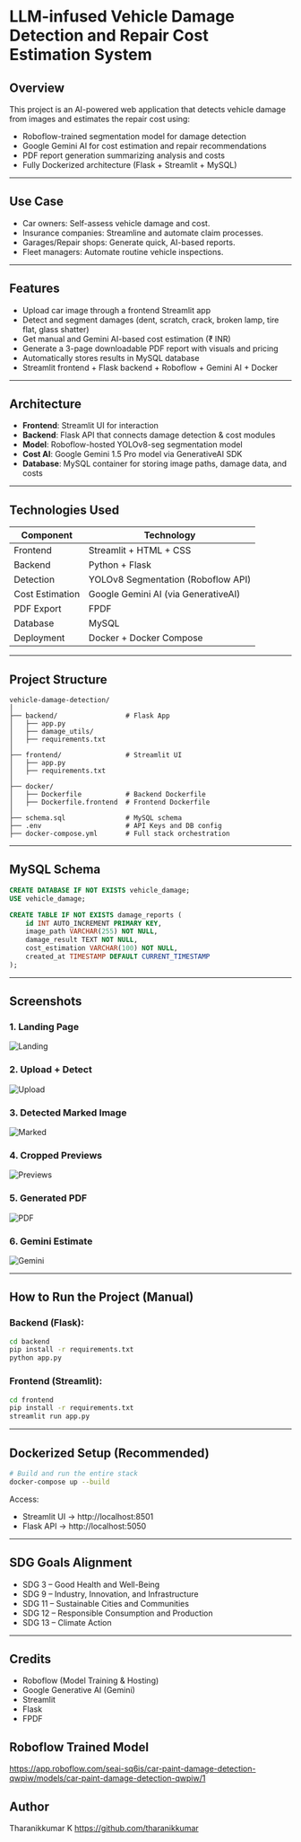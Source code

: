 
# LLM-infused Vehicle Damage Detection and Repair Cost Estimation System

## Overview

This project is an AI-powered web application that detects vehicle damage from images and estimates the repair cost using:
- Roboflow-trained segmentation model for damage detection
- Google Gemini AI for cost estimation and repair recommendations
- PDF report generation summarizing analysis and costs
- Fully Dockerized architecture (Flask + Streamlit + MySQL)

---

## Use Case

- Car owners: Self-assess vehicle damage and cost.
- Insurance companies: Streamline and automate claim processes.
- Garages/Repair shops: Generate quick, AI-based reports.
- Fleet managers: Automate routine vehicle inspections.

---

## Features

- Upload car image through a frontend Streamlit app
- Detect and segment damages (dent, scratch, crack, broken lamp, tire flat, glass shatter)
- Get manual and Gemini AI-based cost estimation (₹ INR)
- Generate a 3-page downloadable PDF report with visuals and pricing
- Automatically stores results in MySQL database
- Streamlit frontend + Flask backend + Roboflow + Gemini AI + Docker

---

## Architecture

- **Frontend**: Streamlit UI for interaction
- **Backend**: Flask API that connects damage detection & cost modules
- **Model**: Roboflow-hosted YOLOv8-seg segmentation model
- **Cost AI**: Google Gemini 1.5 Pro model via GenerativeAI SDK
- **Database**: MySQL container for storing image paths, damage data, and costs

---

## Technologies Used

| Component       | Technology                          |
|----------------|--------------------------------------|
| Frontend       | Streamlit + HTML + CSS              |
| Backend        | Python + Flask                      |
| Detection      | YOLOv8 Segmentation (Roboflow API)  |
| Cost Estimation| Google Gemini AI (via GenerativeAI) |
| PDF Export     | FPDF                                 |
| Database       | MySQL                               |
| Deployment     | Docker + Docker Compose             |

---

## Project Structure

```
vehicle-damage-detection/
│
├── backend/                 # Flask App
│   ├── app.py
│   ├── damage_utils/
│   ├── requirements.txt
│
├── frontend/                # Streamlit UI
│   ├── app.py
│   ├── requirements.txt
│
├── docker/
│   ├── Dockerfile           # Backend Dockerfile
│   ├── Dockerfile.frontend  # Frontend Dockerfile
│
├── schema.sql               # MySQL schema
├── .env                     # API Keys and DB config
├── docker-compose.yml       # Full stack orchestration
```

---

## MySQL Schema

```sql
CREATE DATABASE IF NOT EXISTS vehicle_damage;
USE vehicle_damage;

CREATE TABLE IF NOT EXISTS damage_reports (
    id INT AUTO_INCREMENT PRIMARY KEY,
    image_path VARCHAR(255) NOT NULL,
    damage_result TEXT NOT NULL,
    cost_estimation VARCHAR(100) NOT NULL,
    created_at TIMESTAMP DEFAULT CURRENT_TIMESTAMP
);
```

---

## Screenshots

### 1. Landing Page
![Landing](./screenshots/Screenshot1.png)

### 2. Upload + Detect
![Upload](./screenshots/Screenshot2.png)

### 3. Detected Marked Image
![Marked](./screenshots/Screenshot3.png)

### 4. Cropped Previews
![Previews](./screenshots/Screenshot4.png)

### 5. Generated PDF
![PDF](./screenshots/Screenshot5.png)

### 6. Gemini Estimate
![Gemini](./screenshots/Screenshot6.png)

---

## How to Run the Project (Manual)

### Backend (Flask):

```bash
cd backend
pip install -r requirements.txt
python app.py
```

### Frontend (Streamlit):

```bash
cd frontend
pip install -r requirements.txt
streamlit run app.py
```

---

## Dockerized Setup (Recommended)

```bash
# Build and run the entire stack
docker-compose up --build
```

Access:
- Streamlit UI → http://localhost:8501
- Flask API → http://localhost:5050

---

## SDG Goals Alignment

- SDG 3 – Good Health and Well-Being
- SDG 9 – Industry, Innovation, and Infrastructure
- SDG 11 – Sustainable Cities and Communities
- SDG 12 – Responsible Consumption and Production
- SDG 13 – Climate Action

---

## Credits

- Roboflow (Model Training & Hosting)
- Google Generative AI (Gemini)
- Streamlit
- Flask
- FPDF

## Roboflow Trained Model

https://app.roboflow.com/seai-sq6is/car-paint-damage-detection-qwpiw/models/car-paint-damage-detection-qwpiw/1

## Author

Tharanikkumar K
https://github.com/tharanikkumar
